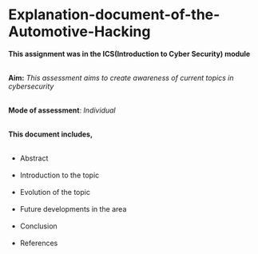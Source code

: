 # Explanation-document-of-the-Automotive-Hacking

**This assignment was in the ICS(Introduction to Cyber Security) module**<br><br>

**Aim:** *This assessment aims to create awareness of current topics in cybersecurity*<br><br>

**Mode of assessment**: *Individual*<br><br> 

**This document includes,**<br><br>

- Abstract<br><br>
- Introduction to the topic<br><br>
- Evolution of the topic<br><br>
- Future developments in the area<br><br>
- Conclusion<br><br>
- References<br><br>
